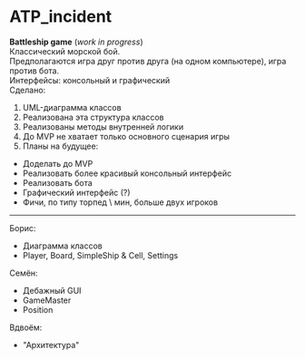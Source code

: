 # ATP_incident
**Battleship game** (_work in progress_) \
Классический морской бой. \
Предполагаются игра друг против друга (на одном компьютере), игра против бота. \
Интерфейсы: консольный и графический \
Сделано:
1) UML-диаграмма классов
2) Реализована эта структура классов
3) Реализованы методы внутренней логики
4) До MVP не хватает только основного сценария игры
5) Планы на будущее: 
- Доделать до MVP
- Реализовать более красивый консольный интерфейс
- Реализовать бота
- Графический интерфейс (?)
- Фичи, по типу торпед \ мин, больше двух игроков
___
Борис: 
- Диаграмма классов
- Player, Board, SimpleShip & Cell, Settings 

Семён: 
- Дебажный GUI
- GameMaster
- Position

Вдвоём: 
- "Архитектура"

